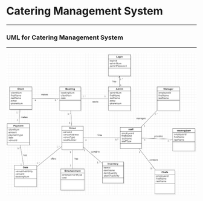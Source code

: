 # Catering Management System

___

### UML for Catering Management System

___

![uml image for catering management system](uml/catering-System.png)

